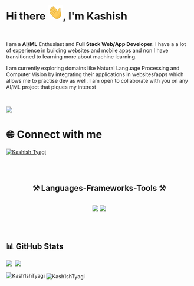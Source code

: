 <h1 align="left"> Hi there <img src="https://github.com/Kshitiz-2002/Kshitiz-2002/blob/main/Hi.gif" alt = "hi" width="40px" height="40px">, I'm Kashish</h1>

<br />

I am a **AI/ML** Enthusiast and **Full Stack Web/App Developer**. I have a a lot of experience in building websites and mobile apps and non I have transitioned to learning more about machine learning.
<br/>


I am currently exploring domains like Natural Language Processing and Computer Vision by integrating their applications in websites/apps which allows me to practise dev as well. I am open to collaborate with you on any AI/ML project that piques my interest


<br />

![](https://user-images.githubusercontent.com/73097560/115834477-dbab4500-a447-11eb-908a-139a6edaec5c.gif)

# 🌐 Connect with me

<p align="left">
<a href="https://www.linkedin.com/in/kashish-tyagi1001/" target="blank"><img align="center" src="https://raw.githubusercontent.com/rahuldkjain/github-profile-readme-generator/master/src/images/icons/Social/linked-in-alt.svg" alt="Kashish Tyagi" height="30" width="40" /></a>
</p>

<br></br>


<h2 align="center">⚒️ Languages-Frameworks-Tools ⚒️</h2>
<br/>
<div align="center">
    <img src="https://skillicons.dev/icons?i=react,androidstudio,nextjs,html,css,tailwind,tensorflow,selenium,opencv,fastapi,docker," />
    <img src="https://skillicons.dev/icons?i=python,javascript,typescript,cpp,java,supabase,firebase,kotlin,mysql," /><br>
</div>

<br></br>

## 📊 GitHub Stats

<a><img width="48%" src="https://github-readme-stats.vercel.app/api?username=Kash1shTyagi&show_icons=true&hide_border=true&theme=radical" />&nbsp; <img width="51%" src="https://github-readme-streak-stats.herokuapp.com/?user=Kash1shTyagi&hide_border=true&theme=radical" /></a>

<p><img align="left" src="https://github-readme-stats.vercel.app/api/top-langs/?username=Kash1shTyagi&theme=radical&hide_border=true&include_all_commits=true&count_private=true&layout=compact" alt="Kash1shTyagi" /></p>

<p>&nbsp;<img align="center" src="https://github-readme-stats.vercel.app/api?username=Kash1shTyagi&theme=radical&hide_border=true&include_all_commits=true&count_private=true" alt="Kash1shTyagi" /></p>




